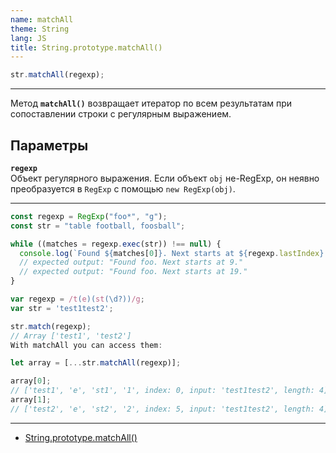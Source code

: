 ```yaml
---
name: matchAll
theme: String
lang: JS
title: String.prototype.matchAll()
---
```


```js
str.matchAll(regexp);
```

---

Метод **`matchAll()`** возвращает итератор по всем результатам при сопоставлении строки с регулярным выражением.

## Параметры

**`regexp`**<br />
Объект регулярного выражения. Если объект `obj` не-RegExp, он неявно преобразуется в `RegExp` с помощью `new RegExp(obj)`.

---

```js
const regexp = RegExp("foo*", "g");
const str = "table football, foosball";

while ((matches = regexp.exec(str)) !== null) {
  console.log(`Found ${matches[0]}. Next starts at ${regexp.lastIndex}.`);
  // expected output: "Found foo. Next starts at 9."
  // expected output: "Found foo. Next starts at 19."
}
```

```js
var regexp = /t(e)(st(\d?))/g;
var str = 'test1test2';

str.match(regexp);
// Array ['test1', 'test2']
With matchAll you can access them:

let array = [...str.matchAll(regexp)];

array[0];
// ['test1', 'e', 'st1', '1', index: 0, input: 'test1test2', length: 4]
array[1];
// ['test2', 'e', 'st2', '2', index: 5, input: 'test1test2', length: 4]
```

---

- [String.prototype.matchAll()](https://developer.mozilla.org/ru/docs/Web/JavaScript/Reference/Global_Objects/String/matchAll)
